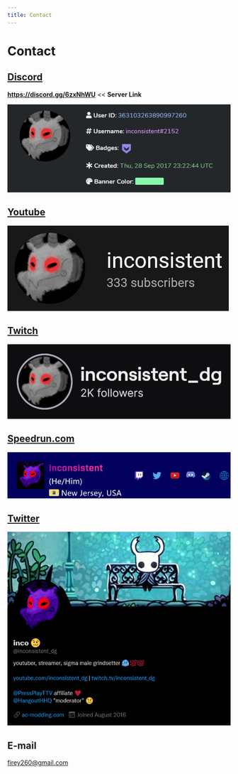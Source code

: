 ```yaml
---
title: Contact
---
```


# Contact

## [Discord](https://discord.gg/6zxNhWU)
**https://discord.gg/6zxNhWU** << **Server Link**

<img src="./assets/images/contact/inconsistent-2152.png"> 

## [Youtube](https://www.youtube.com/c/inconsistent_dg)

<img src="./assets/images/contact/yt.png"> 

## [Twitch](https://www.twitch.tv/inconsistent_dg)

<img src="./assets/images/contact/twitch.png"> 

## [Speedrun.com](https://www.speedrun.com/user/inconsistent)

<img src="./assets/images/contact/src.png"> 

## [Twitter](https://twitter.com/inconsistent_dg)

<img src="./assets/images/contact/inco.png"> 

## E-mail
<a href="mailto:firey260@gmail.com">firey260@gmail.com</a>
